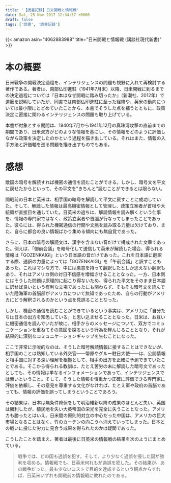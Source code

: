 ```yaml
---
title: '【読書記録】日米開戦と情報戦'
date: Sat, 25 Nov 2017 12:34:57 +0000
draft: false
tags: ['読書', '読書記録']
---
```


{{< amazon asin="4062883988" title="日米開戦と情報戦 (講談社現代新書)" >}}

本の概要
====

日米戦争の開戦決定過程を、インテリジェンスの問題も視野に入れて再検討する著作である。著者は、南部仏印進駐（1941年7月末）以降、日米開戦に到るまでの決定過程については『日本はなぜ開戦に踏み切ったか』（新潮社、2012年）で道筋を説明していたが、同書では南部仏印進駐に至った経緯や、英米の動向については最小限にとどめていたことから、本書でそうした点を補うとともに、政策決定に密接に関わるインテリジェンスの問題も取り上げている。

本書が対象とする期間は、1940年7月から1941年12月の真珠湾攻撃の直前までの期間であり、日米双方がどのような情報を基にし、その情報をどのように評価しながら政策を決定したのかという過程を描き出している。それはまた、情報の入手方法と評価軸を巡る問題を描き出すものでもある。

感想
==

敵国の暗号を解読すれば機密の通信を読むことができる。しかし、暗号文を平文に戻せたからといって、その平文を"きちんと"読むことができるとは限らない。

開戦前の日本と英米は、相手国の暗号を解読して平文に戻すことに成功していた。そして、解読した情報は最高機密情報として管理し、政策立案者が首相や大統領が直接目を通していた。日英米の過ちは、解読情報を読み解くという仕事を、情報の専門家ではなく、政策立案者や首脳が行なってしまったことであった。彼らには、得られた機密通信の行間や文脈を読み取る力量は欠けており、また、自らに都合の良い情報ばかり集める傾向にも無自覚であった。

さらに、日本の暗号の解読文は、漢字を含まない音だけで構成された文章であった。例えば、「御前会議」を暗号化して送信して英米が解読した場合、得られる情報は「GOZENKAIGI」という日本語の音だけであった。これを日本語に翻訳する際、通訳の力量によっては「GOZENKAIGI」を「午前会議」と訳すこともあった。これはマシな方で、中には悪意を持って翻訳したとしか思えない翻訳もあり、それはアメリカ側の対日不信感を増幅させることとなった。一方、日本側にはそうした問題は原理的に起こり得ないため、得られた平文をそのまま日本語に訳せば良いという有利な立場であったにも関わらず、そもそも暗号文を読んでいた陸海軍の首脳部がアメリカについて無知であったため、自らの行動がアメリカにどう解釈されるのかという点を見誤ることとなった。

しかし、機密の通信を読むことができているという事実は、アメリカに「自分たちは日本の出方を知悉している」と思い込ませることとなった。日米は、お互いに機密通信を読んでいたが故に、相手からのメッセージについて、双方でコミュニケーションを重ねてその意図を探るという行為を軽んじることとなり、それが結果的に深刻なコミュニケーションギャップを生むことになった。

ここで非常に示唆的なのは、そうした暗号解読情報に接することはできないが、相手国のことは熟知している外交官——幣原やグルー駐日大使——は、公開情報と相手国に対する深い理解を根拠として、相手の出方を正確に予測できていたことである。そこから得られる教訓は、たとえ苦労の末に解読した暗号文であったとしても、その情報は単なるインフォメーションであって、インテリジェンスでは無いということ。そして、そうした情報を慎重かつ正確に評価できる専門家に評価を依頼し、その意見を尊重する文化がなければ、たとえ軍や政府の首脳であっても、情報の評価を誤ってしまうということであろう。

その結果は、日本は無条件降伏をして明治維新以降の成果のほとんど失い、英国は勝利したが、植民地を失い大英帝国の栄光を完全に失うこととなった。アメリカも勝ったとはいえ、日米間の原則的対立の中心だった中国は、アメリカの巨大市場となることはなく、竹のカーテンの向こうへ消えていってしまった。日本との戦いに投じた労力に見合う成果を得られたのかは疑問であった。

こうしたことを踏まえ、著者は最後に日英米の情報戦の結果を次のようにまとめている。

> 戦争では、どの国も過誤を犯す。そして、より少なく過誤を侵した国が勝利を収める。情報戦でも、日英米何れもが過誤を犯した。その結果が、あの戦争だった。最も少ないコストで目的を達成するという観点からすれば、日英米いずれも開戦前の情報戦に敗れたのである。
